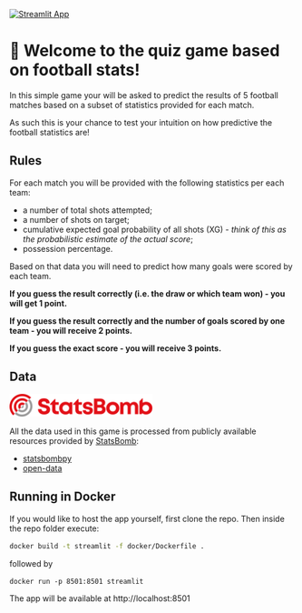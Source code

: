 [![Streamlit App](https://static.streamlit.io/badges/streamlit_badge_black_white.svg)](https://football-quiz.streamlit.app)

# :wave: Welcome to the quiz game based on football stats!

In this simple game your will be asked to predict the results of 5 football matches based on a subset of statistics provided for each match.

As such this is your chance to test your intuition on how predictive the football statistics are!

## Rules

For each match you will be provided with the following statistics per each team:
* a number of total shots attempted;
* a number of shots on target;
* cumulative expected goal probability of all shots (XG) - *think of this as the probabilistic estimate of the actual score*;
* possession percentage.

Based on that data you will need to predict how many goals were scored by each team.

**If you guess the result correctly (i.e. the draw or which team won) - you will get 1 point.**

**If you guess the result correctly and the number of goals scored by one team - you will receive 2 points.**

**If you guess the exact score - you will receive 3 points.**

## Data

<img src="assets/images/sblogo.svg" width=50% height=50%>

All the data used in this game is processed from publicly available resources provided by [StatsBomb](https://statsbomb.com/):

* [statsbombpy](https://github.com/statsbomb/statsbombpy)
* [open-data](https://github.com/statsbomb/open-data)

## Running in Docker

If you would like to host the app yourself, first clone the repo. Then inside the repo folder execute:

```bash
docker build -t streamlit -f docker/Dockerfile .
```

followed by

```
docker run -p 8501:8501 streamlit
```

The app will be available at http://localhost:8501